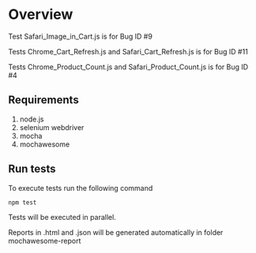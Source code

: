 # Overview

Test Safari_Image_in_Cart.js is for Bug ID #9

Tests Chrome_Cart_Refresh.js and Safari_Cart_Refresh.js is for Bug ID #11

Tests Chrome_Product_Count.js and Safari_Product_Count.js is for Bug ID #4

## Requirements

1. node.js
2. selenium webdriver
3. mocha
4. mochawesome

## Run tests

To execute tests run the following command

```bash
npm test
```

Tests will be executed in parallel.

Reports in .html and .json will be generated automatically in folder mochawesome-report